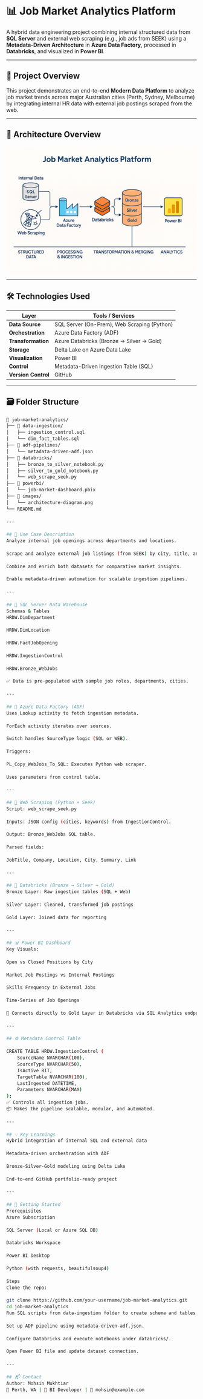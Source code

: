 # 📊 Job Market Analytics Platform

A hybrid data engineering project combining internal structured data from **SQL Server** and external web scraping (e.g., job ads from SEEK) using a **Metadata-Driven Architecture** in **Azure Data Factory**, processed in **Databricks**, and visualized in **Power BI**.

---

## 📌 Project Overview

This project demonstrates an end-to-end **Modern Data Platform** to analyze job market trends across major Australian cities (Perth, Sydney, Melbourne) by integrating internal HR data with external job postings scraped from the web.

---

## 🧱 Architecture Overview

![Architecture Diagram](Architecture/job-market-architecture.png)

---

## 🛠️ Technologies Used

| Layer                  | Tools / Services                           |
|------------------------|--------------------------------------------|
| **Data Source**        | SQL Server (On-Prem), Web Scraping (Python)|
| **Orchestration**      | Azure Data Factory (ADF)                   |
| **Transformation**     | Azure Databricks (Bronze → Silver → Gold)  |
| **Storage**            | Delta Lake on Azure Data Lake              |
| **Visualization**      | Power BI                                   |
| **Control**            | Metadata-Driven Ingestion Table (SQL)      |
| **Version Control**    | GitHub                                      |

---

## 🗃️ Folder Structure

```bash
📁 job-market-analytics/
├── 📂 data-ingestion/
│   ├── ingestion_control.sql
│   └── dim_fact_tables.sql
├── 📂 adf-pipelines/
│   └── metadata-driven-adf.json
├── 📂 databricks/
│   ├── bronze_to_silver_notebook.py
│   ├── silver_to_gold_notebook.py
│   └── web_scrape_seek.py
├── 📂 powerbi/
│   └── job-market-dashboard.pbix
├── 📂 images/
│   └── architecture-diagram.png
└── README.md

---

## 📅 Use Case Description
Analyze internal job openings across departments and locations.

Scrape and analyze external job listings (from SEEK) by city, title, and summary.

Combine and enrich both datasets for comparative market insights.

Enable metadata-driven automation for scalable ingestion pipelines.

---

## 🧩 SQL Server Data Warehouse
Schemas & Tables
HRDW.DimDepartment

HRDW.DimLocation

HRDW.FactJobOpening

HRDW.IngestionControl

HRDW.Bronze_WebJobs

✅ Data is pre-populated with sample job roles, departments, cities.

---

## 🧪 Azure Data Factory (ADF)
Uses Lookup activity to fetch ingestion metadata.

ForEach activity iterates over sources.

Switch handles SourceType logic (SQL or WEB).

Triggers:

PL_Copy_WebJobs_To_SQL: Executes Python web scraper.

Uses parameters from control table.

---

## 🔁 Web Scraping (Python + Seek)
Script: web_scrape_seek.py

Inputs: JSON config (cities, keywords) from IngestionControl.

Output: Bronze_WebJobs SQL table.

Parsed fields:

JobTitle, Company, Location, City, Summary, Link

---

## 🔁 Databricks (Bronze → Silver → Gold)
Bronze Layer: Raw ingestion tables (SQL + Web)

Silver Layer: Cleaned, transformed job postings

Gold Layer: Joined data for reporting

---

## 📊 Power BI Dashboard
Key Visuals:

Open vs Closed Positions by City

Market Job Postings vs Internal Postings

Skills Frequency in External Jobs

Time-Series of Job Openings

🔗 Connects directly to Gold Layer in Databricks via SQL Analytics endpoint or Delta Share.

---

## ⚙️ Metadata Control Table

CREATE TABLE HRDW.IngestionControl (
    SourceName NVARCHAR(100),
    SourceType NVARCHAR(50),
    IsActive BIT,
    TargetTable NVARCHAR(100),
    LastIngested DATETIME,
    Parameters NVARCHAR(MAX)
);
✅ Controls all ingestion jobs.
📦 Makes the pipeline scalable, modular, and automated.

---

## 💡 Key Learnings
Hybrid integration of internal SQL and external data

Metadata-driven orchestration with ADF

Bronze-Silver-Gold modeling using Delta Lake

End-to-end GitHub portfolio-ready project

---

## 🚀 Getting Started
Prerequisites
Azure Subscription

SQL Server (Local or Azure SQL DB)

Databricks Workspace

Power BI Desktop

Python (with requests, beautifulsoup4)

Steps
Clone the repo:

git clone https://github.com/your-username/job-market-analytics.git
cd job-market-analytics
Run SQL scripts from data-ingestion folder to create schema and tables.

Set up ADF pipeline using metadata-driven-adf.json.

Configure Databricks and execute notebooks under databricks/.

Open Power BI file and update dataset connection.

---

## 📬 Contact
Author: Mohsin Mukhtiar
📍 Perth, WA | 💼 BI Developer | 📧 mohsin@example.com
